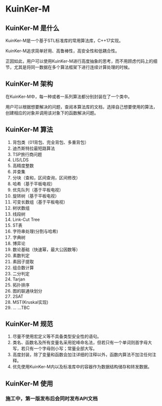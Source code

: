 # KuinKer-M

## KuinKer-M 是什么

KuinKer-M是一个基于STL标准库的常用算法库，C++17实现。

KuinKer-M追求简单好用、高鲁棒性，高安全性和低耦合性。

正因如此，用户可以使用KuinKer-M进行高度抽象的思考，而不用顾虑代码上的细节，尤其是将同一数据在多个算法框架下进行连续计算处理的时候。

## KuinKer-M 架构

在KuinKer-M中，每一种或者一系列算法都分别封装在了一个类中。

用户可以根据想要解决的问题，查阅本算法库的文档，选择自己想要使用的算法，创建相应的对象并调用该对象下的函数解决问题。

## KuinKer-M 算法

1. 背包类（01背包、完全背包、多重背包）
2. 迪杰斯特拉最短路算法
3. TSP旅行商问题
4. LIS/LDS
5. 高精度整数
6. 并查集
7. 分块（查和，区间查询，区间修改）
8. 哈希（基于平板电视）
9. 优先队列（基于平板电视）
10. 旋转树（基于平板电视）
11. 可变长数组（基于平板电视）
12. 树状数组
13. 线段树
14. Link-Cut Tree
15. ST表
16. 字符串处理(分割与哈希)
17. 字典树
18. 博弈论
19. 数论基础（快速幂，最大公因数等）
20. 素数判定
21. 素因子提取
22. 组合数计算
23. 二分判定
24. Tarjan
25. 拓扑排序
26. 图的联通块划分
27. 2SAT
28. MST(Kruskal实现)
29. ... ...TBC

## KuinKer-M 规范

1. 尽量不使用宏定义等不具备类型安全性的语句。
2. 类名、函数名及所有变量名采用驼峰命名法，但若只有一个单词则首字母大写，若只有一个字母则小写；常量全部大写。
3. 高度封装，除了变量和函数会加注详细的注释以外，函数内算法不加注任何注释。
4. 优先使用KuinKer-M内以及标准库中的容器作为数据结构储存和转发数据。

## KuinKer-M 使用

### 施工中，第一版发布后会同时发布API文档